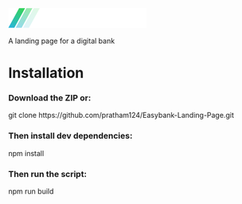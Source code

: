 <img src="images/logo-footer.svg">
<p>A landing page for a digital bank </p>
<h1>Installation </h1>
<h3> Download the ZIP or: </h3>
<span> git clone https://github.com/pratham124/Easybank-Landing-Page.git <span>
<br>
<h3>Then install dev dependencies: </h3>
<span>npm install </span>
<br>
<h3>Then run the script: </h3>
<span>npm run build</span>
